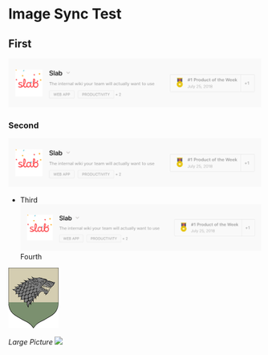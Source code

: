 # Image Sync Test

## First

![](image.png)

### Second

![Alt text](image.png)

- Third
  <img src="image.png" />
  Fourth

![](subfolder/Stark-Logo-1.png)

*Large Picture*
![](Large-Picture.jpg)
